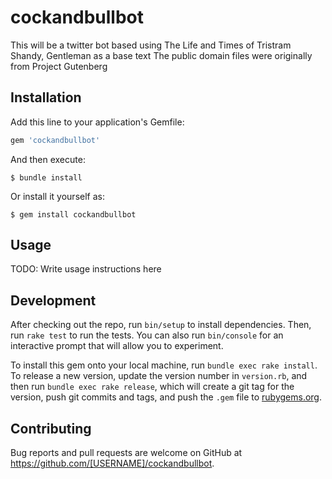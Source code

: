 # cockandbullbot

This will be a twitter bot based using The Life and Times of Tristram Shandy, Gentleman as a base text
The public domain files were originally from Project Gutenberg

## Installation

Add this line to your application's Gemfile:

```ruby
gem 'cockandbullbot'
```

And then execute:

    $ bundle install

Or install it yourself as:

    $ gem install cockandbullbot

## Usage

TODO: Write usage instructions here

## Development

After checking out the repo, run `bin/setup` to install dependencies. Then, run `rake test` to run the tests. You can also run `bin/console` for an interactive prompt that will allow you to experiment.

To install this gem onto your local machine, run `bundle exec rake install`. To release a new version, update the version number in `version.rb`, and then run `bundle exec rake release`, which will create a git tag for the version, push git commits and tags, and push the `.gem` file to [rubygems.org](https://rubygems.org).

## Contributing

Bug reports and pull requests are welcome on GitHub at https://github.com/[USERNAME]/cockandbullbot.

